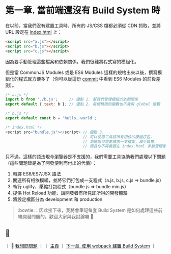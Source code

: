 # 第一章. 當前端還沒有 Build System 時

在以前，當我們沒有建置工具時，所有的 JS/CSS 檔都必須從 CDN 抓取，並將 URL 設定在 [index.html](https://github.com/shiningjason1989/react-quick-tutorial/blob/master/level-24_immutablejs/index.html) 上：

```html
<script src="a.js"></script>
<script src="b.js"></script>
<script src="c.js"></script>
```

因為要手動管理這些檔案和依賴關係，我們很難將程式寫的模組化。

但是當 CommonJS Modules 或是 ES6 Modules 這樣的規格出來以後，撰寫模組化的程式就方便多了（你可以從這份 [commit](https://github.com/shiningjason1989/react-build-systems-tutorial/commit/2ac2dccf0b1988b45f1b1c605977b882b43db21b) 中看到 ES6 Modules 的前後差別）。

```js
/* a.js */
import b from './b.js';     // 優點 1. 幫我們管理模組的依賴關係
export default { text: b }; // 優點 2. 每個模組的變數也不會與 global 變數

/* b.js */
export default const b = 'hello, world';

/* index.html */
<script src="bundle.js"></script> // 優點 3.
                                  // 可以使用工具將所有相依的模組打包，
                                  // 瀏覽器只需要請求一支檔案，減少負擔，
                                  // 而且你不再需要在 index.html 手動管理哪些檔案要引入，哪些不用
```

只不過，這樣的語法現今瀏覽器是不支援的，我們需要工具協助我們處理以下問題（這些問題皆是為了開發便利而付出的代價）：

1. 轉譯 ES6/ES7/JSX 語法
2. 關連所有相依模組，並將它們打包成一支程式（a.js, b.js, c.js => bundle.js）
3. 執行 uglify，壓縮打包程式（bundle.js => bundle.min.js）
4. 提供 Hot Reload 功能，讓開發者有所見即所得的開發體驗
5. 將設定檔區分為 development 和 production

> :bowtie:：因此接下來，我將會筆記每套 Build System 是如何處理這些前端開發問題的，歡迎大家與我討論囉 :beers:


## :rocket:

｜ :raising_hand: [我想問問題](https://github.com/shiningjason1989/react-build-systems-tutorial/issues/new) ｜
｜ [主頁](../../../) ｜ [下一章. 使用 webpack 建置 Build System](../2_webpack) ｜
